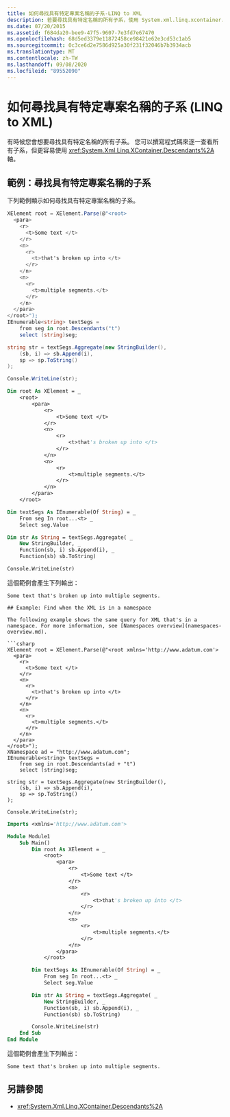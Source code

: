 ```yaml
---
title: 如何尋找具有特定專案名稱的子系-LINQ to XML
description: 若要尋找具有特定名稱的所有子系，使用 System.xml.linq.xcontainer.elements 比逐一查看所有子代更容易。
ms.date: 07/20/2015
ms.assetid: f684da20-bee9-47f5-9607-7e3fd7e67470
ms.openlocfilehash: 68d5ed3379e11872458ce98421e62e3cd53c1ab5
ms.sourcegitcommit: 0c3ce6d2e7586d925a30f231f32046b7b3934acb
ms.translationtype: MT
ms.contentlocale: zh-TW
ms.lasthandoff: 09/08/2020
ms.locfileid: "89552090"
---
```

# <a name="how-to-find-descendants-with-a-specific-element-name-linq-to-xml"></a>如何尋找具有特定專案名稱的子系 (LINQ to XML) 

有時候您會想要尋找具有特定名稱的所有子系。 您可以撰寫程式碼來逐一查看所有子系，但更容易使用 <xref:System.Xml.Linq.XContainer.Descendants%2A> 軸。

## <a name="example-find-descendants-with-a-specific-element-name"></a>範例：尋找具有特定專案名稱的子系

下列範例顯示如何尋找具有特定專案名稱的子系。

```csharp
XElement root = XElement.Parse(@"<root>
  <para>
    <r>
      <t>Some text </t>
    </r>
    <n>
      <r>
        <t>that's broken up into </t>
      </r>
    </n>
    <n>
      <r>
        <t>multiple segments.</t>
      </r>
    </n>
  </para>
</root>");
IEnumerable<string> textSegs =
    from seg in root.Descendants("t")
    select (string)seg;

string str = textSegs.Aggregate(new StringBuilder(),
    (sb, i) => sb.Append(i),
    sp => sp.ToString()
);

Console.WriteLine(str);
```

```vb
Dim root As XElement = _
    <root>
        <para>
            <r>
                <t>Some text </t>
            </r>
            <n>
                <r>
                    <t>that's broken up into </t>
                </r>
            </n>
            <n>
                <r>
                    <t>multiple segments.</t>
                </r>
            </n>
        </para>
    </root>

Dim textSegs As IEnumerable(Of String) = _
    From seg In root...<t> _
    Select seg.Value

Dim str As String = textSegs.Aggregate( _
    New StringBuilder, _
    Function(sb, i) sb.Append(i), _
    Function(sb) sb.ToString)

Console.WriteLine(str)
```

這個範例會產生下列輸出：

```output
Some text that's broken up into multiple segments.

## Example: Find when the XML is in a namespace

The following example shows the same query for XML that's in a namespace. For more information, see [Namespaces overview](namespaces-overview.md).

```csharp
XElement root = XElement.Parse(@"<root xmlns='http://www.adatum.com'>
  <para>
    <r>
      <t>Some text </t>
    </r>
    <n>
      <r>
        <t>that's broken up into </t>
      </r>
    </n>
    <n>
      <r>
        <t>multiple segments.</t>
      </r>
    </n>
  </para>
</root>");
XNamespace ad = "http://www.adatum.com";
IEnumerable<string> textSegs =
    from seg in root.Descendants(ad + "t")
    select (string)seg;

string str = textSegs.Aggregate(new StringBuilder(),
    (sb, i) => sb.Append(i),
    sp => sp.ToString()
);

Console.WriteLine(str);
```

```vb
Imports <xmlns='http://www.adatum.com'>

Module Module1
    Sub Main()
        Dim root As XElement = _
            <root>
                <para>
                    <r>
                        <t>Some text </t>
                    </r>
                    <n>
                        <r>
                            <t>that's broken up into </t>
                        </r>
                    </n>
                    <n>
                        <r>
                            <t>multiple segments.</t>
                        </r>
                    </n>
                </para>
            </root>

        Dim textSegs As IEnumerable(Of String) = _
            From seg In root...<t> _
            Select seg.Value

        Dim str As String = textSegs.Aggregate( _
            New StringBuilder, _
            Function(sb, i) sb.Append(i), _
            Function(sb) sb.ToString)

        Console.WriteLine(str)
    End Sub
End Module
```

這個範例會產生下列輸出：

```output
Some text that's broken up into multiple segments.
```

## <a name="see-also"></a>另請參閱

- <xref:System.Xml.Linq.XContainer.Descendants%2A>
